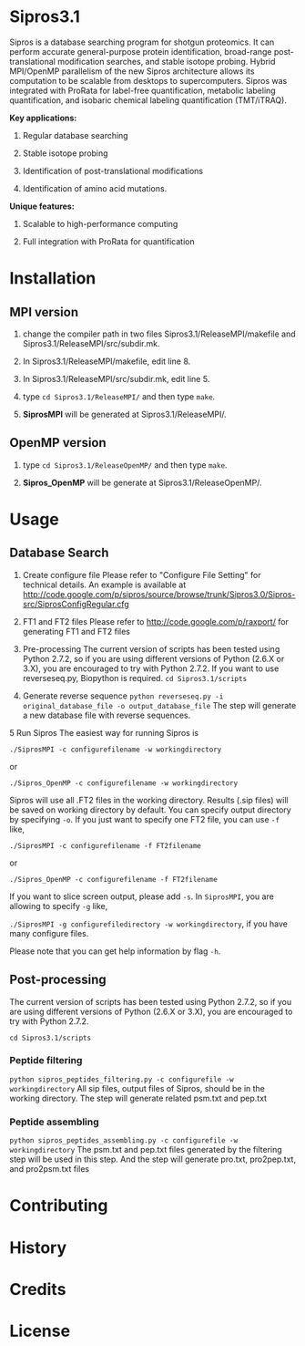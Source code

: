 # Sipros3.1

Sipros is a database searching program for shotgun proteomics. It can perform accurate general-purpose protein identification, broad-range post-translational modification searches, and stable isotope probing. Hybrid MPI/OpenMP parallelism of the new Sipros architecture allows its computation to be scalable from desktops to supercomputers. Sipros was integrated with ProRata for label-free quantification, metabolic labeling quantification, and isobaric chemical labeling quantification (TMT/iTRAQ). 

**Key applications:**

1. Regular database searching

2. Stable isotope probing

3. Identification of post-translational modifications

4. Identification of amino acid mutations.

**Unique features:**

1. Scalable to high-performance computing

2. Full integration with ProRata for quantification

# Installation

## MPI version

1. change the compiler path in two files Sipros3.1/ReleaseMPI/makefile and Sipros3.1/ReleaseMPI/src/subdir.mk.

2. In Sipros3.1/ReleaseMPI/makefile, edit line 8.

3. In Sipros3.1/ReleaseMPI/src/subdir.mk, edit line 5.

4. type `cd Sipros3.1/ReleaseMPI/` and then type `make`.

5. **SiprosMPI** will be generated at Sipros3.1/ReleaseMPI/.

## OpenMP version

1. type `cd Sipros3.1/ReleaseOpenMP/` and then type `make`.

2. **Sipros_OpenMP** will be generate at Sipros3.1/ReleaseOpenMP/.

# Usage

## Database Search

1. Create configure file
Please refer to "Configure File Setting" for technical details. An example is available at http://code.google.com/p/sipros/source/browse/trunk/Sipros3.0/Sipros-src/SiprosConfigRegular.cfg

2. FT1 and FT2 files
Please refer to http://code.google.com/p/raxport/ for generating FT1 and FT2 files

3. Pre-processing
The current version of scripts has been tested using Python 2.7.2, so if you are using different versions of Python (2.6.X or 3.X), you are encouraged to try with Python 2.7.2. If you want to use reverseseq.py, Biopython is required.
`cd Sipros3.1/scripts`

4. Generate reverse sequence
`python reverseseq.py -i original_database_file -o output_database_file`
The step will generate a new database file with reverse sequences.

5 Run Sipros
The easiest way for running Sipros is

`./SiprosMPI -c configurefilename -w workingdirectory`

or

`./Sipros_OpenMP -c configurefilename -w workingdirectory`

Sipros will use all .FT2 files in the working directory. Results (.sip files) will be saved on working directory by default. You can specify output directory by specifying `-o`. If you just want to specify one FT2 file, you can use `-f` like,

`./SiprosMPI -c configurefilename -f FT2filename`

or

`./Sipros_OpenMP -c configurefilename -f FT2filename`

If you want to slice screen output, please add `-s`. In `SiprosMPI`, you are allowing to specify `-g` like,

`./SiprosMPI -g configurefiledirectory -w workingdirectory`, if you have many configure files.

Please note that you can get help information by flag `-h`.

## Post-processing

The current version of scripts has been tested using Python 2.7.2, so if you are using different versions of Python (2.6.X or 3.X), you are encouraged to try with Python 2.7.2.

`cd Sipros3.1/scripts`

### Peptide filtering

`python sipros_peptides_filtering.py -c configurefile -w workingdirectory`
All sip files, output files of Sipros, should be in the working directory. The step will generate related psm.txt and pep.txt

### Peptide assembling

`python sipros_peptides_assembling.py -c configurefile -w workingdirectory`
The psm.txt and pep.txt files generated by the filtering step will be used in this step. And the step will generate pro.txt, pro2pep.txt, and pro2psm.txt files

# Contributing

# History

# Credits

# License
